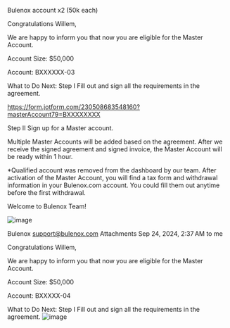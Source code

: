 Bulenox account x2 (50k each)

Congratulations Willem,

We are happy to inform you that now you are eligible for the Master Account.

Account Size: $50,000

Account: BXXXXXX-03

What to Do Next:
Step I
Fill out and sign all the requirements in the agreement.

https://form.jotform.com/230508683548160?masterAccount79=BXXXXXXXX

Step II
Sign up for a Master account.

Multiple Master Accounts will be added based on the agreement. After we receive the signed agreement and signed invoice, the Master Account will be ready within 1 hour.

*Qualified account was removed from the dashboard by our team. After activation of the Master Account, you will find a tax form and withdrawal information in your Bulenox.com account. You could fill them out anytime before the first withdrawal.

Welcome to Bulenox Team!


![image](https://github.com/user-attachments/assets/59bb5655-ffec-41ab-a0d2-c075e5106109)


Bulenox <support@bulenox.com>
Attachments
Sep 24, 2024, 2:37 AM
to me

Congratulations Willem,

We are happy to inform you that now you are eligible for the Master Account.

Account Size: $50,000

Account: BXXXXX-04

What to Do Next:
Step I
Fill out and sign all the requirements in the agreement.
![image](https://github.com/user-attachments/assets/a4853e0e-9f55-4cca-8748-86aba52159f3)

